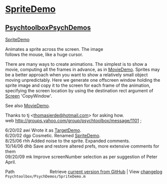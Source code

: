 # [SpriteDemo](SpriteDemo)
## [Psychtoolbox](Psychtoolbox)[PsychDemos](PsychDemos)

[SpriteDemo](SpriteDemo)  
  
Animates a sprite across the screen.  The image  
follows the mouse, like a huge cursor.  
  
There are many ways to create animations.  The simplest is to show a  
movie, computing all the frames in advance, as in [MovieDemo](MovieDemo).  Sprites may  
be a better approach when you want to show a relatively small object  
moving unpredictably.  Here we generate one offscreen window holding the  
sprite image and copy it to the screen for each frame of the animation,  
specifying the screen location by using the destination rect argument of  
[Screen](Screen) 'CopyWindow'.  
  
See also [MovieDemo](MovieDemo).  
  
Thanks to tj <thomasjerde@hotmail.com\> for asking how.   
web http://groups.yahoo.com/group/psychtoolbox/message/1101 ;  
  
6/20/02 awi  Wrote it as [TargetDemo](TargetDemo).    
6/20/02 dgp  Cosmetic.  Renamed [SpriteDemo](SpriteDemo).  
8/25/06 rhh  Added noise to the sprite.  Expanded comments.  
10/14/06 dhb Save and restore altered prefs, more extensive comments for them  
09/20/09 mk  Improve screenNumber selection as per suggestion of Peter April.  




<div class="code_header" style="text-align:right;">
  <span style="float:left;">Path&nbsp;&nbsp;</span> <span class="counter">Retrieve <a href=
  "https://raw.github.com/Psychtoolbox-3/Psychtoolbox-3/beta/Psychtoolbox/PsychDemos/SpriteDemo.m">current version from GitHub</a> | View <a href=
  "https://github.com/Psychtoolbox-3/Psychtoolbox-3/commits/beta/Psychtoolbox/PsychDemos/SpriteDemo.m">changelog</a></span>
</div>
<div class="code">
  <code>Psychtoolbox/PsychDemos/SpriteDemo.m</code>
</div>

